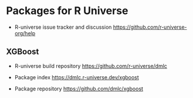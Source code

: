 Packages for R Universe
=======================

* R-universe issue tracker and discussion
https://github.com/r-universe-org/help

XGBoost
-------
* R-universe build repository
https://github.com/r-universe/dmlc

* Package index
https://dmlc.r-universe.dev/xgboost

* Package repository
https://github.com/dmlc/xgboost
